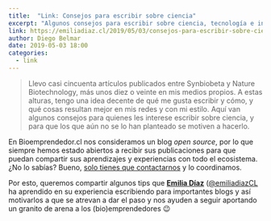 ```yaml
---
title:  "Link: Consejos para escribir sobre ciencia"
excerpt: "Algunos consejos para escribir sobre ciencia, tecnología e innovación."
link: https://emiliadiaz.cl/2019/05/03/consejos-para-escribir-sobre-ciencia/
author: Diego Belmar
date: 2019-05-03 18:00
categories:
  - link
---
```


> Llevo casi cincuenta artículos publicados entre Synbiobeta y Nature Biotechnology, más unos diez o veinte en mis medios propios. A estas alturas, tengo una idea decente de qué me gusta escribir y cómo, y qué cosas resultan mejor en mis redes y con mi estilo. Aquí van algunos consejos para quienes les interese escribir sobre ciencia, y para que los que aún no se lo han planteado se motiven a hacerlo.

En Bioemprendedor.cl nos consideramos un blog *open source*, por lo que siempre hemos estado abiertos a recibir sus publicaciones para que puedan compartir sus aprendizajes y experiencias con todo el ecosistema. ¿No lo sabías? Bueno, [solo tienes que contactarnos](https://bioemprendedor.cl/contacto/) y lo coordinamos.

Por esto, queremos compartir algunos tips que **[Emilia Díaz](https://emiliadiaz.cl/)** ([@emiliadiazCL](https://twitter.com/emiliadiazCL) ha aprendido en su experiencia escribiendo para importantes blogs y así motivarlos a que se atrevan a dar el paso y nos ayuden a seguir aportando un granito de arena a los (bio)emprendedores :wink: